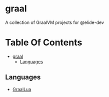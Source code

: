 # graal
A collection of GraalVM projects for @elide-dev

# Table Of Contents

- [graal](#graal)
    - [Languages](#languages)

## Languages

- [GraalLua](https://github.com/Glavo/GraalLua)

